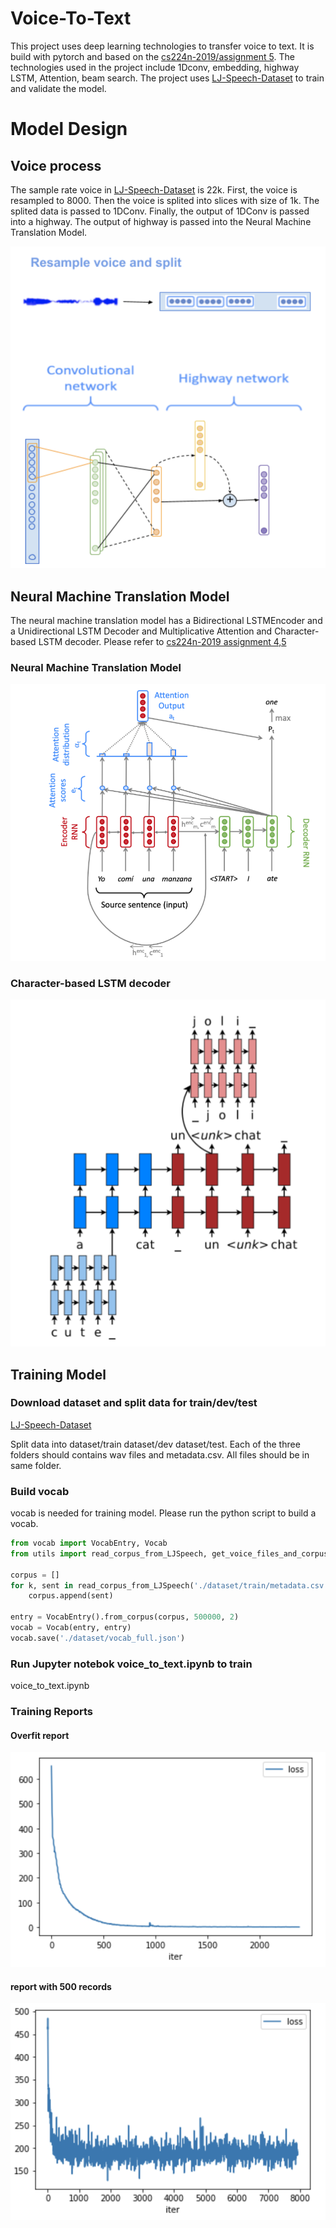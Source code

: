 # Voice-To-Text
This project uses deep learning technologies to transfer voice to text. It is build with pytorch and based on the [cs224n-2019/assignment 5](https://web.stanford.edu/class/archive/cs/cs224n/cs224n.1194/). The technologies used in the project include 1Dconv, embedding, highway LSTM, Attention, beam search. The project uses [LJ-Speech-Dataset](https://keithito.com/LJ-Speech-Dataset/) to train and validate the model.

# Model Design

## Voice process

The sample rate voice in [LJ-Speech-Dataset](https://keithito.com/LJ-Speech-Dataset/) is 22k. First, the voice is resampled to 8000. Then the voice is splited into slices with size of 1k. The splited data is passed to 1DConv. Finally, the output of 1DConv is passed into a highway. The output of highway is passed into the Neural Machine Translation Model.

![voice spit and 1DConv and highway](docs/design/voice-resample-split-1dconv-highway.png?raw=true "voice process")

## Neural Machine Translation Model

The neural machine translation model has a  Bidirectional  LSTMEncoder and a Unidirectional LSTM Decoder and Multiplicative Attention and Character-based LSTM decoder. Please refer to [cs224n-2019 assignment 4,5](https://web.stanford.edu/class/archive/cs/cs224n/cs224n.1194/)

### Neural Machine Translation Model
![Neural Machine Translation Model](docs/design/nmt-model.png)

### Character-based LSTM decoder

<!-- ![Character based LSTM decoder](docs/desgin/nmt-model.png?raw=true "character-decoder") -->

![Character based LSTM decoder](docs/design/character-decoder.png)

## Training Model

### Download dataset and split data for train/dev/test

[LJ-Speech-Dataset](https://keithito.com/LJ-Speech-Dataset/)

Split data into dataset/train dataset/dev dataset/test. Each of the three folders should contains wav files and metadata.csv. All files should be in same folder.

### Build vocab

vocab is needed for training model. Please run the python script to build a vocab.


```python
from vocab import VocabEntry, Vocab
from utils import read_corpus_from_LJSpeech, get_voice_files_and_corpus, get_voice_files_and_corpus_by_indexes

corpus = []
for k, sent in read_corpus_from_LJSpeech('./dataset/train/metadata.csv', 'tgt'):
    corpus.append(sent)

entry = VocabEntry().from_corpus(corpus, 500000, 2)
vocab = Vocab(entry, entry)
vocab.save('./dataset/vocab_full.json')
```

### Run Jupyter notebok voice_to_text.ipynb to train
voice_to_text.ipynb

### Training Reports

#### Overfit report
![Overfit report](docs/design/train-report-of-overfit.png)

#### report with 500 records
![report with 500 records](docs/design/train-report-of-500-records.png)
